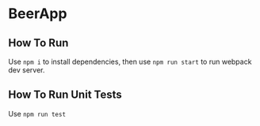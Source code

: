 # BeerApp

## How To Run
Use `npm i` to install dependencies, then use `npm run start` to run webpack dev server.

## How To Run Unit Tests
Use `npm run test`
